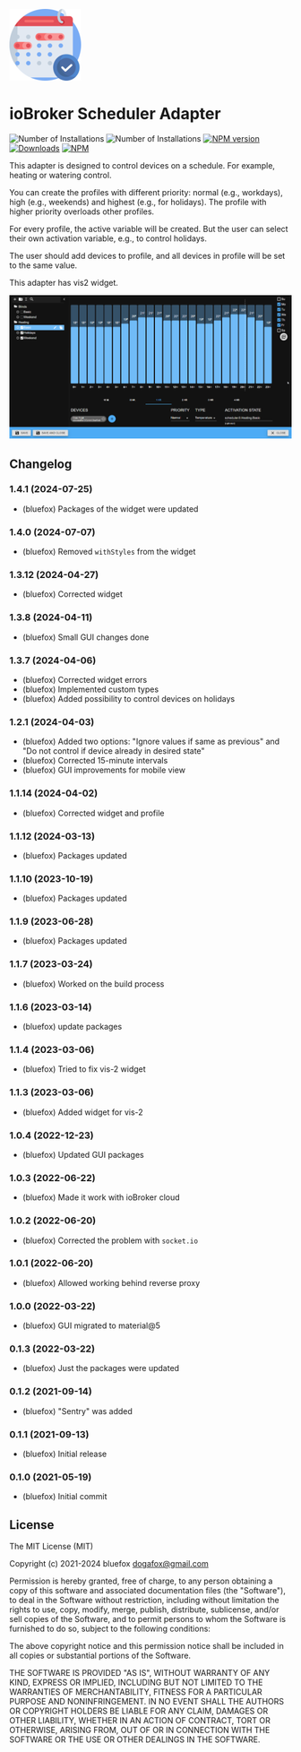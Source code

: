 ![Logo](admin/scheduler.png)
# ioBroker Scheduler Adapter

![Number of Installations](http://iobroker.live/badges/scheduler-installed.svg) ![Number of Installations](http://iobroker.live/badges/scheduler-stable.svg) [![NPM version](http://img.shields.io/npm/v/iobroker.scheduler.svg)](https://www.npmjs.com/package/iobroker.scheduler)
[![Downloads](https://img.shields.io/npm/dm/iobroker.scheduler.svg)](https://www.npmjs.com/package/iobroker.scheduler)
[![NPM](https://nodei.co/npm/iobroker.scheduler.png?downloads=true)](https://nodei.co/npm/iobroker.scheduler/)

This adapter is designed to control devices on a schedule. For example, heating or watering control.

You can create the profiles with different priority: normal (e.g., workdays), high (e.g., weekends) and highest (e.g., for holidays).
The profile with higher priority overloads other profiles.

For every profile, the active variable will be created.
But the user can select their own activation variable, e.g., to control holidays. 

The user should add devices to profile, and all devices in profile will be set to the same value.

This adapter has vis2 widget.

![Screenshot](img/scheduler.png)

<!--
	Placeholder for the next version (at the beginning of the line):
	### **WORK IN PROGRESS**
-->

## Changelog
### 1.4.1 (2024-07-25)
* (bluefox) Packages of the widget were updated

### 1.4.0 (2024-07-07)
* (bluefox) Removed `withStyles` from the widget

### 1.3.12 (2024-04-27)
* (bluefox) Corrected widget

### 1.3.8 (2024-04-11)
* (bluefox) Small GUI changes done

### 1.3.7 (2024-04-06)
* (bluefox) Corrected widget errors
* (bluefox) Implemented custom types
* (bluefox) Added possibility to control devices on holidays

### 1.2.1 (2024-04-03)
* (bluefox) Added two options: "Ignore values if same as previous" and "Do not control if device already in desired state"
* (bluefox) Corrected 15-minute intervals
* (bluefox) GUI improvements for mobile view

### 1.1.14 (2024-04-02)
* (bluefox) Corrected widget and profile

### 1.1.12 (2024-03-13)
* (bluefox) Packages updated

### 1.1.10 (2023-10-19)
* (bluefox) Packages updated

### 1.1.9 (2023-06-28)
* (bluefox) Packages updated

### 1.1.7 (2023-03-24)
* (bluefox) Worked on the build process

### 1.1.6 (2023-03-14)
* (bluefox) update packages

### 1.1.4 (2023-03-06)
* (bluefox) Tried to fix vis-2 widget

### 1.1.3 (2023-03-06)
* (bluefox) Added widget for vis-2

### 1.0.4 (2022-12-23)
* (bluefox) Updated GUI packages

### 1.0.3 (2022-06-22)
* (bluefox) Made it work with ioBroker cloud

### 1.0.2 (2022-06-20)
* (bluefox) Corrected the problem with `socket.io`

### 1.0.1 (2022-06-20)
* (bluefox) Allowed working behind reverse proxy

### 1.0.0 (2022-03-22)
* (bluefox) GUI migrated to material@5

### 0.1.3 (2022-03-22)
* (bluefox) Just the packages were updated

### 0.1.2 (2021-09-14)
* (bluefox) "Sentry" was added

### 0.1.1 (2021-09-13)
* (bluefox) Initial release

### 0.1.0 (2021-05-19)
* (bluefox) Initial commit

## License
The MIT License (MIT)

Copyright (c) 2021-2024 bluefox <dogafox@gmail.com>

Permission is hereby granted, free of charge, to any person obtaining a copy
of this software and associated documentation files (the "Software"), to deal
in the Software without restriction, including without limitation the rights
to use, copy, modify, merge, publish, distribute, sublicense, and/or sell
copies of the Software, and to permit persons to whom the Software is
furnished to do so, subject to the following conditions:

The above copyright notice and this permission notice shall be included in all
copies or substantial portions of the Software.

THE SOFTWARE IS PROVIDED "AS IS", WITHOUT WARRANTY OF ANY KIND, EXPRESS OR
IMPLIED, INCLUDING BUT NOT LIMITED TO THE WARRANTIES OF MERCHANTABILITY,
FITNESS FOR A PARTICULAR PURPOSE AND NONINFRINGEMENT. IN NO EVENT SHALL THE
AUTHORS OR COPYRIGHT HOLDERS BE LIABLE FOR ANY CLAIM, DAMAGES OR OTHER
LIABILITY, WHETHER IN AN ACTION OF CONTRACT, TORT OR OTHERWISE, ARISING FROM,
OUT OF OR IN CONNECTION WITH THE SOFTWARE OR THE USE OR OTHER DEALINGS IN THE
SOFTWARE.
